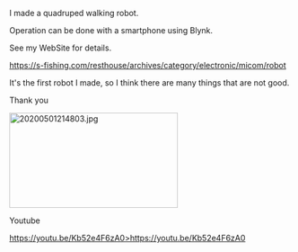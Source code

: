 I made a quadruped walking robot.

Operation can be done with a smartphone using Blynk.

See my WebSite for details.

<a href="https://s-fishing.com/resthouse/archives/category/electronic/micom/robot" target="_blank">https://s-fishing.com/resthouse/archives/category/electronic/micom/robot</a>

It's the first robot I made, so I think there are many things that are not good.

Thank you

<img loading="lazy" title="20200501214803.jpg" src="https://s-fishing.com/resthouse/wp-content/uploads/2022/07/20200501214803.jpg" alt="20200501214803.jpg" width="300" height="169"/>

Youtube

<a href="https://youtu.be/Kb52e4F6zA0" target="_blank">https://youtu.be/Kb52e4F6zA0>https://youtu.be/Kb52e4F6zA0</a>
